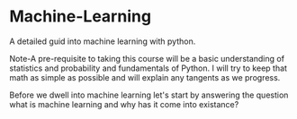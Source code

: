# Machine-Learning
A detailed guid into machine learning with python.

Note-A pre-requisite to taking this course will be a basic understanding of statistics and probability and fundamentals of Python. I will try to keep that math as simple as possible and will explain any tangents as we progress. 

Before we dwell into machine learning let's start by answering the question what is machine learning and why has it come into existance?




